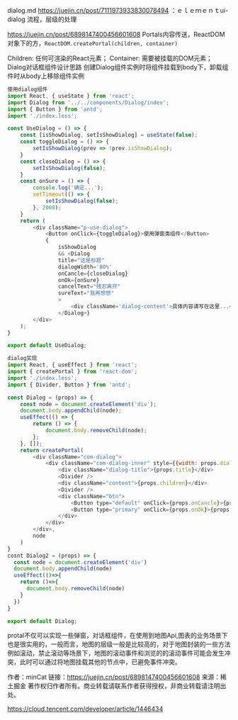 dialog.md
https://juejin.cn/post/7111973933830078494 ：ｅｌｅｍｅｎｔui-dialog
流程，层级的处理


https://juejin.cn/post/6898147400456601608
Portals内容传送，ReactDOM对象下的方，`ReactDOM.createPortal(children, container)`

Children: 任何可渲染的React元素；
Container: 需要被挂载的DOM元素；
Dialog对话框组件设计思路
创建Dialog组件实例时将组件挂载到body下，卸载组件时从body上移除组件实例

```js
使用dialog组件
import React, { useState } from 'react';
import Dialog from '../../components/Dialog/index';
import { Button } from 'antd';
import './index.less';

const UseDialog = () => {
    const [isShowDialog, setIsShowDialog] = useState(false);
    const toggleDialog = () => {
        setIsShowDialog(prev => !prev.isShowDialog);
    }
    const closeDialog = () => {
        setIsShowDialog(false);
    }
    const onSure = () => {
        console.log('确定...');
        setTimeout(() => {
            setIsShowDialog(false);
        }, 2000);
    }
    return (
        <div className="p-use-dialog">
            <Button onClick={toggleDialog}>使用弹窗类组件</Button>
            {
                isShowDialog
                && <Dialog
                title="这是标题"
                dialogWidth='80%'
                onCancle={closeDialog}
                onOk={onSure}
                cancelText="残忍离开"
                sureText="我再想想"
                >
                    <div className='dialog-content'>具体内容请写在这里...</div>
                </Dialog>}
        </div>
    );
}

export default UseDialog;
```
```js
dialog实现
import React, { useEffect } from 'react';
import { createPortal } from 'react-dom';
import './index.less';
import { Divider, Button } from 'antd';

const Dialog = (props) => {
    const node = document.createElement('div');
    document.body.appendChild(node);
    useEffect(() => {
        return () => {
            document.body.removeChild(node);
        };
    }, []);
    return createPortal(
        <div className="com-dialog">
            <div className="com-dialog-inner" style={{width: props.dialogWidth}}>
                <div className="dialog-title">{props.title}</div>
                <Divider />
                <div className="content">{props.children}</div>
                <Divider />
                <div className="btn">
                    <Button type="default" onClick={props.onCancle}>{props.cancelText || '取消'}</Button>
                    <Button type="primary" onClick={props.onOk}>{props.sureText || '确定'}</Button>
                </div>
            </div>
        </div>,
        node
    )
}
cosnt Dialog2 = (props) => {
  const node = document.createElement('div')
  document.body.appendChild(node)
  useEffect(()=>{
    return ()=>{
      document.body.removeChild(node)
    }
  })
}

export default Dialog;
```
protal不仅可以实现一些弹窗，对话框组件，在使用到地图Api,图表的业务场景下也是很实用的，一般而言，地图的层级一般是比较高的，对于地图封装的一些方法例如滚动，禁止滚动等场景下，地图的滚动事件和浏览的的滚动事件可能会发生冲突，此时可以通过将地图挂载其他的节点中，已避免事件冲突。

作者：minCat
链接：https://juejin.cn/post/6898147400456601608
来源：稀土掘金
著作权归作者所有。商业转载请联系作者获得授权，非商业转载请注明出处。



https://cloud.tencent.com/developer/article/1446434
